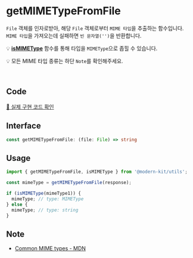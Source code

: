 # getMIMETypeFromFile

`File` 객체를 인자로받아, 해당 `File` 객체로부터 `MIME 타입`을 추출하는 함수입니다. `MIME 타입`을 가져오는데 실패하면 `빈 문자열('')`을 반환합니다.

💡 **[isMIMEType](https://modern-agile-team.github.io/modern-kit/docs/utils/validator/isMIMEType)** 함수를 통해 타입을 `MIMEType`으로 좁힐 수 있습니다. 

💡 모든 MIME 타입 종류는 하단 `Note`를 확인해주세요.

<br />

## Code
[🔗 실제 구현 코드 확인](https://github.com/modern-agile-team/modern-kit/blob/main/packages/utils/src/file/getMIMETypeFromFile/index.ts)

## Interface
```ts title="typescript"
const getMIMETypeFromFile: (file: File) => string
```

## Usage
```ts title="typescript"
import { getMIMETypeFromFile, isMIMEType } from '@modern-kit/utils';

const mimeType = getMIMETypeFromFile(response);

if (isMIMEType(mimeType1)) {
  mimeType; // type: MIMEType
} else {
  mimeType; // type: string
}
```

## Note
- [Common MIME types - MDN](https://developer.mozilla.org/en-US/docs/Web/HTTP/Basics_of_HTTP/MIME_types/Common_types)
